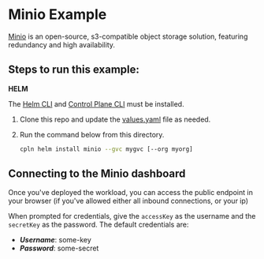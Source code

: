 # Minio Example

[Minio](https://min.io/docs/minio/kubernetes/upstream/index.html) is an open-source, s3-compatible object storage solution, featuring redundancy and high availability.

## Steps to run this example:

**HELM**

The [Helm CLI](https://helm.sh/docs/intro/install/#through-package-managers) and [Control Plane CLI](https://docs.controlplane.com/reference/cli#install-npm) must be installed.

1. Clone this repo and update the [values.yaml](values.yaml) file as needed.

2. Run the command below from this directory.

   ```bash
   cpln helm install minio --gvc mygvc [--org myorg]
   ```

## Connecting to the Minio dashboard

Once you've deployed the workload, you can access the public endpoint in your browser
(if you've allowed either all inbound connections, or your ip)

When prompted for credentials, give the `accessKey` as the username and the `secretKey` as the password.
The default credentials are:

* ___Username___: some-key
* ___Password___: some-secret